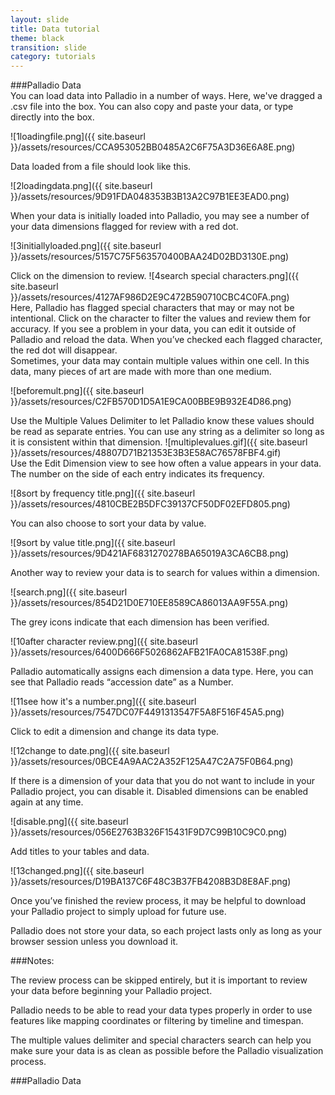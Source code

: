 ```yaml
---
layout: slide
title: Data tutorial
theme: black
transition: slide
category: tutorials
---
```


<section data-markdown>
###Palladio Data
</section>

<section data-markdown>
You can load data into Palladio in a number of ways.
Here, we've dragged a .csv file into the box. You can also copy and paste your data, or type directly into the box.

![1loadingfile.png]({{ site.baseurl }}/assets/resources/CCA953052BB0485A2C6F75A3D36E6A8E.png)
</section>

<section data-markdown>
Data loaded from a file should look like this.

![2loadingdata.png]({{ site.baseurl }}/assets/resources/9D91FDA048353B3B13A2C97B1EE3EAD0.png)
</section>

<section data-markdown>
When your data is initially loaded into Palladio, you may see a number of your data dimensions flagged for review with a red dot.

![3initiallyloaded.png]({{ site.baseurl }}/assets/resources/5157C75F563570400BAA24D02BD3130E.png)
</section>

<section data-markdown>
Click on the dimension to review.
![4search special characters.png]({{ site.baseurl }}/assets/resources/4127AF986D2E9C472B590710CBC4C0FA.png)
</section>

<section data-markdown>
Here, Palladio has flagged special characters that may or may not be intentional. Click on the character to filter the values and review them for accuracy. If you see a problem in your data, you can edit it outside of Palladio and reload the data. When you’ve checked each flagged character, the red dot will disappear. </section>

<section data-markdown>
Sometimes, your data may contain multiple values within one cell.
In this data, many pieces of art are made with more than one medium.

![beforemult.png]({{ site.baseurl }}/assets/resources/C2FB570D1D5A1E9CA00BBE9B932E4D86.png)
</section>

<section data-markdown>
Use the Multiple Values Delimiter to let Palladio know these values should be read as separate entries. You can use any string as a delimiter so long as it is consistent within that dimension.
![multiplevalues.gif]({{ site.baseurl }}/assets/resources/48807D71B21353E3B3E58AC76578FBF4.gif)
</section>

<section data-markdown>
Use the Edit Dimension view to see how often a value appears in your data.
The number on the side of each entry indicates its frequency.

![8sort by frequency title.png]({{ site.baseurl }}/assets/resources/4810CBE2B5DFC39137CF50DF02EFD805.png)
</section>

<section data-markdown>
You can also choose to sort your data by value.

![9sort by value title.png]({{ site.baseurl }}/assets/resources/9D421AF6831270278BA65019A3CA6CB8.png)
</section>

<section data-markdown>
Another way to review your data is to search for values within a dimension.

![search.png]({{ site.baseurl }}/assets/resources/854D21D0E710EE8589CA86013AA9F55A.png)
</section>

<section data-markdown>
The grey icons indicate that each dimension has been verified.

![10after character review.png]({{ site.baseurl }}/assets/resources/6400D666F5026862AFB21FA0CA81538F.png)
</section>

<section data-markdown>
Palladio automatically assigns each dimension a data type.
Here, you can see that Palladio reads “accession date” as a Number. 

![11see how it's a number.png]({{ site.baseurl }}/assets/resources/7547DC07F4491313547F5A8F516F45A5.png)
</section>

<section data-markdown>
Click to edit a dimension and change its data type. 

![12change to date.png]({{ site.baseurl }}/assets/resources/0BCE4A9AAC2A352F125A47C2A75F0B64.png)
</section>

<section data-markdown>
If there is a dimension of your data that you do not want to include in your Palladio project, you can disable it. 
Disabled dimensions can be enabled again at any time. 

![disable.png]({{ site.baseurl }}/assets/resources/056E2763B326F15431F9D7C99B10C9C0.png)
</section>

<section data-markdown>
Add titles to your tables and data.

![13changed.png]({{ site.baseurl }}/assets/resources/D19BA137C6F48C3B37FB4208B3D8E8AF.png) 
</section>

<section data-markdown>
Once you’ve finished the review process, it may be helpful to download your Palladio project to simply upload for future use.

Palladio does not store your data, so each project lasts only as long as your browser session unless you download it. 

</section>

<section data-markdown>
###Notes:

The review process can be skipped entirely, but it is important to review your data before beginning your Palladio project. 

Palladio needs to be able to read your data types properly in order to use features like mapping coordinates or filtering by timeline and timespan. 

The multiple values delimiter and special characters search can help you make sure your data is as clean as possible before the Palladio visualization process. 

</section>

<section data-markdown>
###Palladio Data
</section>